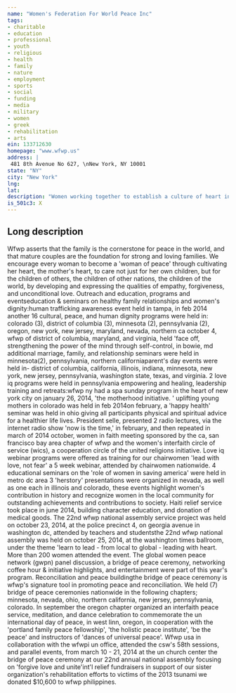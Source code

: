 ```yaml
---
name: "Women's Federation For World Peace Inc"
tags:
- charitable
- education
- professional
- youth
- religious
- health
- family
- nature
- employment
- sports
- social
- funding
- media
- military
- women
- greek
- rehabilitation
- arts
ein: 133712630
homepage: "www.wfwp.us"
address: |
 481 8th Avenue No 627, \nNew York, NY 10001
state: "NY"
city: "New York"
lng: 
lat: 
description: "Women working together to establish a culture of heart in the family, community and world in order to achieve genuine and sustainable peace under god. "
is_501c3: X
---
```


## Long description

Wfwp asserts that the family is the cornerstone for peace in the world, and that mature couples are the foundation for strong and loving families. We encourage every woman to become a 'woman of peace' through cultivating her heart, the mother's heart, to care not just for her own children, but for the children of others, the children of other nations, the children of the world, by developing and expressing the qualities of empathy, forgiveness, and unconditional love. Outreach and education, programs and eventseducation & seminars on healthy family relationships and women's dignity:human trafficking awareness event held in tampa, in feb 2014 another 16 cultural, peace, and human dignity programs were held in: colorado (3), district of columbia (3), minnesota (2), pennsylvania (2), oregon, new york, new jersey, maryland, nevada, northern ca october 4, wfwp of district of columbia, maryland, and virginia, held 'face off, strengthening the power of the mind through self-control, in bowie, md additional marriage, family, and relationship seminars were held in minnesota(2), pennsylvania, northern californiaparent's day events were held in- district of columbia, california, illinois, indiana, minnesota, new york, new jersey, pennsylvania, washington state, texas, and virginia. 2 love iq programs were held in pennsylvania empowering and healing, leadership training and retreats:wfwp ny had a spa sunday program in the heart of new york city on january 26, 2014, 'the motherhood initiative. ' uplifting young mothers in colorado was held in feb 2014on february, a 'happy health' seminar was held in ohio giving all participants physical and spiritual advice for a healthier life lives. President selle, presented 2 radio lectures, via the internet radio show 'now is the time,' in february, and then repeated in march of 2014 october, women in faith meeting sponsored by the ca, san francisco bay area chapter of wfwp and the women's interfaith circle of service (wics), a cooperation circle of the united religions initiative. Love iq webinar programs were offered as training for our chairwomen 'lead with love, not fear' a 5 week webinar, attended by chairwomen nationwide. 4 educational seminars on the 'role of women in saving america' were held in metro dc area 3 'herstory' presentations were organized in nevada, as well as one each in illinois and colorado, these events highlight women's contribution in history and recognize women in the local community for outstanding achievements and contributions to society. Haiti relief service took place in june 2014, building character education, and donation of medical goods. The 22nd wfwp national assembly service project was held on october 23, 2014, at the police precinct 4, on georgia avenue in washington dc, attended by teachers and studentsthe 22nd wfwp national assembly was held on october 25, 2014, at the washington times ballroom, under the theme 'learn to lead - from local to global - leading with heart. More than 200 women attended the event. The global women peace network (gwpn) panel discussion, a bridge of peace ceremony, networking coffee hour & initiative highlights, and entertainment were part of this year's program. Reconciliation and peace buildingthe bridge of peace ceremony is wfwp's signature tool in promoting peace and reconciliation. We held (7) bridge of peace ceremonies nationwide in the following chapters; minnesota, nevada, ohio, northern california, new jersey, pennsylvania, colorado. In september the oregon chapter organized an interfaith peace service, meditation, and dance celebration to commemorate the un international day of peace, in west linn, oregon, in cooperation with the 'portland family peace fellowship', 'the holistic peace institute', 'be the peace' and instructors of 'dances of universal peace'. Wfwp usa in collaboration with the wfwpi un office, attended the csw's 58th sessions, and parallel events, from march 10 - 21, 2014 at the un church center the bridge of peace ceremony at our 22nd annual national assembly focusing on 'forgive love and unite'int'l relief fundraisers in support of our sister organization's rehabilitation efforts to victims of the 2013 tsunami we donated $10,600 to wfwp philippines. 
